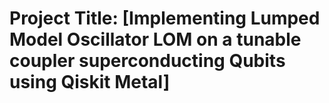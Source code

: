 # Project Title: [Implementing Lumped Model Oscillator LOM on a tunable coupler superconducting Qubits using Qiskit Metal]
